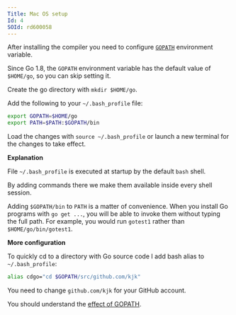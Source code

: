 ```yaml
---
Title: Mac OS setup
Id: 4
SOId: rd600058
---
```


After installing the compiler you need to configure [`GOPATH`](10) environment variable.

Since Go 1.8, the `GOPATH` environment variable has the default value of `$HOME/go`, so you can skip setting it.

Create the go directory with `mkdir $HOME/go`.

Add the following to your `~/.bash_profile` file:

```sh
export GOPATH=$HOME/go
export PATH=$PATH:$GOPATH/bin
```

Load the changes with `source ~/.bash_profile` or launch a new terminal for the changes to take effect.

**Explanation**

File `~/.bash_profile` is executed at startup by the default `bash` shell.

By adding commands there we make them available inside every shell session.

Adding `$GOPATH/bin` to `PATH` is a matter of convenience. When you install Go programs with `go get ...`, you will be able to invoke them without typing the full path. For example, you would run `gotest1` rather than `$HOME/go/bin/gotest1`.

**More configuration**

To quickly cd to a directory with Go source code I add bash alias to `~/.bash_profile`:

```sh
alias cdgo="cd $GOPATH/src/github.com/kjk"
```

You need to change `github.com/kjk` for your GitHub account.

You should understand the [effect of GOPATH](10).
